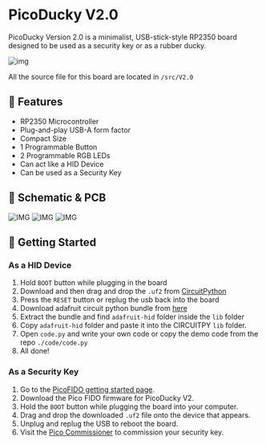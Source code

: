 # PicoDucky V2.0

PicoDucky Version 2.0 is a minimalist, USB-stick-style RP2350 board designed to be used as a security key or as a rubber ducky.

![img](https://hc-cdn.hel1.your-objectstorage.com/s/v3/ae970f0a6f5bb1eed9011fdd2f88bf826c3ecb2c_image.png)


All the source file for this board are located in `/src/V2.0`


## 🔧 Features

- RP2350 Microcontroller
- Plug-and-play USB-A form factor
- Compact Size 
- 1 Programmable Button
- 2 Programmable RGB LEDs
- Can act like a HID Device
- Can be used as a Security Key

## 📐 Schematic & PCB
![IMG](https://hc-cdn.hel1.your-objectstorage.com/s/v3/9a598c98e71bae9ca623dc363c0f05c66eb1a79a_image.png)
![IMG](https://hc-cdn.hel1.your-objectstorage.com/s/v3/29afcae914f33e2b16b359cace18a4e01a88d22d_image.png)
![IMG](https://hc-cdn.hel1.your-objectstorage.com/s/v3/b4b3f82e9c5ca1cb7696126d628875e0a9d8d85d_image.png)


##  🚀 Getting Started

### As a HID Device

1. Hold `BOOT` button while plugging in the board
2. Download and then drag and drop the `.uf2` from [CircuitPython](https://circuitpython.org/board/raspberry_pi_pico/)
3. Press the `RESET` button or replug the usb back into the board
4. Download adafruit circuit python bundle from [here](https://circuitpython.org/libraries)
5. Extract the bundle and find `adafruit-hid` folder inside the `lib` folder
6. Copy `adafruit-hid` folder and paste it into the CIRCUITPY `lib` folder.
7. Open `code.py` and write your own code or copy the demo code from the repo `./code/code.py`
8. All done!

### As a Security Key

1. Go to the [PicoFIDO getting started page](https://www.picokeys.com/getting-started/).
2. Download the Pico FIDO firmware for PicoDucky V2.
3. Hold the `BOOT` button while plugging the board into your computer.
4. Drag and drop the downloaded `.uf2` file onto the device that appears.
5. Unplug and replug the USB to reboot the board.
6. Visit the [Pico Commissioner](https://www.picokeys.com/pico-commissioner/) to commission your security key.


